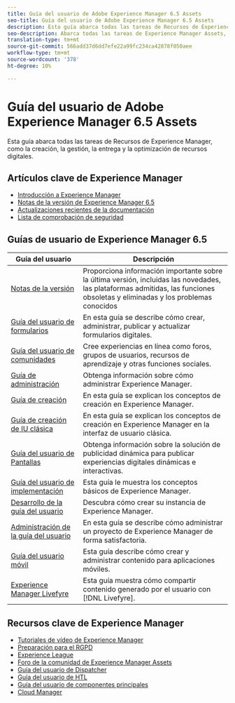 ```yaml
---
title: Guía del usuario de Adobe Experience Manager 6.5 Assets
seo-title: Guía del usuario de Adobe Experience Manager 6.5 Assets
description: Esta guía abarca todas las tareas de Recursos de Experience Manager, como la creación, la gestión, la entrega y la optimización de recursos digitales.
seo-description: Abarca todas las tareas de Experience Manager Assets, como la creación, la gestión, la entrega y la optimización de recursos digitales.
translation-type: tm+mt
source-git-commit: 566add37d6dd7efe22a99fc234ca42878f050aee
workflow-type: tm+mt
source-wordcount: '378'
ht-degree: 10%

---
```



# Guía del usuario de Adobe Experience Manager 6.5 Assets

Esta guía abarca todas las tareas de Recursos de Experience Manager, como la creación, la gestión, la entrega y la optimización de recursos digitales.

## Artículos clave de Experience Manager

* [Introducción a Experience Manager](https://helpx.adobe.com/experience-manager/get-started.html)
* [Notas de la versión de Experience Manager 6.5](/help/release-notes/home.md)
* [Actualizaciones recientes de la documentación](https://helpx.adobe.com/experience-manager/documentation-updates.html)
* [Lista de comprobación de seguridad](/help/sites-administering/security-checklist.md)

## Guías de usuario de Experience Manager 6.5

| Guía del usuario | Descripción |
|--- |---|
| [Notas de la versión](/help/release-notes/home.md) | Proporciona información importante sobre la última versión, incluidas las novedades, las plataformas admitidas, las funciones obsoletas y eliminadas y los problemas conocidos |
| [Guía del usuario de formularios](/help/forms/home.md) | En esta guía se describe cómo crear, administrar, publicar y actualizar formularios digitales. |
| [Guía del usuario de comunidades](/help/communities/home.md) | Cree experiencias en línea como foros, grupos de usuarios, recursos de aprendizaje y otras funciones sociales. |
| [Guía de administración](/help/sites-administering/home.md) | Obtenga información sobre cómo administrar Experience Manager. |
| [Guía de creación](/help/sites-authoring/home.md) | En esta guía se explican los conceptos de creación en Experience Manager. |
| [Guía de creación de IU clásica](/help/sites-classic-ui-authoring/home.md) | En esta guía se explican los conceptos de creación en Experience Manager en la interfaz de usuario clásica. |
| [Guía del usuario de Pantallas](https://docs.adobe.com/content/help/en/experience-manager-screens/user-guide/aem-screens-introduction.html) | Obtenga información sobre la solución de publicidad dinámica para publicar experiencias digitales dinámicas e interactivas. |
| [Guía del usuario de implementación](/help/sites-deploying/home.md) | Esta guía le muestra los conceptos básicos de Experience Manager. |
| [Desarrollo de la guía del usuario](/help/sites-developing/home.md) | Descubra cómo crear su instancia de Experience Manager. |
| [Administración de la guía del usuario](/help/managing/home.md) | En esta guía se describe cómo administrar un proyecto de Experience Manager de forma satisfactoria. |
| [Guía del usuario móvil](/help/mobile/home.md) | Esta guía describe cómo crear y administrar contenido para aplicaciones móviles. |
| [Experience Manager Livefyre](https://marketing.adobe.com/resources/help/en_US/livefyre/home.html) | Esta guía muestra cómo compartir contenido generado por el usuario con [!DNL Livefyre]. |

## Recursos clave de Experience Manager

* [Tutoriales de vídeo de Experience Manager](https://helpx.adobe.com/experience-manager/kt/index/aem-6-5-videos.html#Assets)
* [Preparación para el RGPD](/help/managing/data-protection-and-privacy.md)
* [Experience League](https://guided.adobe.com/?mv=other#recommended/solutions/experience-manager)
* [Foro de la comunidad de Experience Manager Assets](https://experienceleaguecommunities.adobe.com/t5/Adobe-Experience-Manager-Assets/ct-p/experience-manager-assets-community)
* [Guía del usuario de Dispatcher](https://docs.adobe.com/content/help/en/experience-manager-dispatcher/using/dispatcher.html)
* [Guía del usuario de HTL](https://docs.adobe.com/content/help/en/experience-manager-htl/using/overview.html)
* [Guía del usuario de componentes principales](https://docs.adobe.com/content/help/en/experience-manager-core-components/using/introduction.html)
* [Cloud Manager](https://docs.adobe.com/content/help/en/experience-manager-cloud-manager/using/introduction-to-cloud-manager.html)
